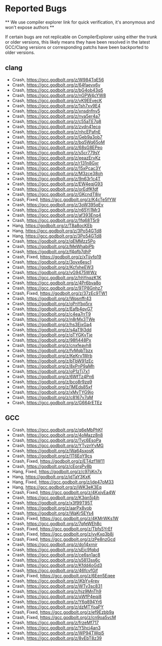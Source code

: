 # Reported Bugs

** We use compiler explorer link for quick verification, it's anonymous and won't expose authors **

If certain bugs are not replicable on CompilerExplorer using either the trunk or older versions, this likely means they have been resolved in the latest GCC/Clang versions or corresponding patchs have been backported to older versions.

## clang
* Crash, https://gcc.godbolt.org/z/W984TqE56
* Crash, https://gcc.godbolt.org/z/64faevx6v
* Crash, https://gcc.godbolt.org/z/bG4ob43q5
* Crash, https://gcc.godbolt.org/z/nGPW4cYW8
* Crash, https://gcc.godbolt.org/z/vK9EEvecK
* Crash, https://gcc.godbolt.org/z/1sh7xv9E4
* Crash, https://gcc.godbolt.org/z/xnsdnfnv5
* Crash, https://gcc.godbolt.org/z/nva5er4a7
* Crash, https://gcc.godbolt.org/z/c55aTE7q8
* Crash, https://gcc.godbolt.org/z/zvdn41ecq
* Crash, https://gcc.godbolt.org/z/nhcEPafnE
* Crash, https://gcc.godbolt.org/z/Geb9a3ob7
* Crash, https://gcc.godbolt.org/z/bq5Wq65oM
* Crash, https://gcc.godbolt.org/z/68sG8EPeo
* Crash, https://gcc.godbolt.org/z/s5cr779sY
* Crash, https://gcc.godbolt.org/z/eeazErvKz
* Crash, https://gcc.godbolt.org/z/r131n8Gxr
* Crash, https://gcc.godbolt.org/z/15xPcac3Y
* Crash, https://gcc.godbolt.org/z/M3zce38oh
* Crash, https://gcc.godbolt.org/z/9n63r1c4T
* Crash, https://gcc.godbolt.org/z/EW4eqjG93
* Crash, https://gcc.godbolt.org/z/orEdfKfdf
* Crash, https://gcc.godbolt.org/z/GKcndT8jv
* Crash, Fixed, https://gcc.godbolt.org/z/K4cTe5fYW
* Crash, https://gcc.godbolt.org/z/3oW395qEv
* Crash, https://gcc.godbolt.org/z/n65Yj1Mr3
* Crash, https://gcc.godbolt.org/z/af393Enq4
* Crash, https://gcc.godbolt.org/z/1fq68T5r9
* Hang, https://godbolt.org/z/T8a8ocKEb
* Hang, https://gcc.godbolt.org/z/3Po54GTd8
* Hang, https://gcc.godbolt.org/z/3Po54GTd8
* Crash, https://godbolt.org/z/qEMMzz5Po
* Crash, https://godbolt.org/z/MeWhabjPb
* Crash, https://godbolt.org/z/f4qfb7dhP
* Crash, Fixed, https://godbolt.org/z/xTjjvfq19
* Crash, https://godbolt.org/z/3ovx6esc1
* Crash, https://godbolt.org/z/KcfxheEW3
* Crash, https://godbolt.org/z/vG9475WWz
* Crash, https://gcc.godbolt.org/z/hhYnqzK1K
* Crash, https://gcc.godbolt.org/z/4Pr6bva8o
* Crash, https://gcc.godbolt.org/z/9TP8Gnhz7
* Crash, Fixed, https://godbolt.org/z/37zEc9TW1
* Crash, https://godbolt.org/z/Wqsnffr43
* Crash, https://godbolt.org/z/oPnYbq5rx
* Crash, https://godbolt.org/z/Eafb4qvG7
* Crash, https://godbolt.org/z/c4ea7rrT9
* Crash, https://godbolt.org/z/n8rMx3TWe
* Crash, https://godbolt.org/z/hs3EjxGa4
* Crash, https://godbolt.org/z/s4aT9j3dd
* Crash, https://godbolt.org/z/qTYGKvTje
* Crash, https://godbolt.org/z/98fj448Px
* Crash, https://godbolt.org/z/cnxfeavh8
* Crash, https://godbolt.org/z/fvMqbTbzx
* Crash, https://godbolt.org/z/KeKrv1Wrb
* Crash, https://godbolt.org/z/bTbW91zEc
* Crash, https://godbolt.org/z/8xPnP9aMh
* Crash, https://godbolt.org/z/oP1zTj7x1
* Crash, https://godbolt.org/z/6WfTz4Pn6
* Crash, https://godbolt.org/z/bco8r9zq9
* Crash, https://godbolt.org/z/1MEds85xf
* Crash, https://godbolt.org/z/xMvTYG9jo
* Crash, https://godbolt.org/z/c8167v7qM
* Crash, https://gcc.godbolt.org/z/G664rETEz

## GCC
* Crash, https://gcc.godbolt.org/z/q6eMbPhKf
* Crash, https://gcc.godbolt.org/z/4oMazz8n8
* Crash, https://gcc.godbolt.org/z/Tvc6EsoPa
* Crash, https://gcc.godbolt.org/z/YTvznYvMG
* Crash, https://godbolt.org/z/Wa64sxosK
* Crash, https://godbolt.org/z/1T6EoY9cs
* Crash, Fixed, https://godbolt.org/z/ET4zf1W11
* Crash, https://godbolt.org/z/cEorsPv8b
* Hang, Fixed, https://godbolt.org/z/c97jjKn7x
* Hang, https://godbolt.org/z/jdTaY3KxK
* Hang, Fixed, https://gcc.godbolt.org/z/jde47oM33
* Hang, https://gcc.godbolt.org/z/jWK3eK3Eq
* Crash, Fixed, https://gcc.godbolt.org/z/4KxjvEa4W
* Crash, https://gcc.godbolt.org/z/K3qn5j4jh
* Crash, https://godbolt.org/z/x3f99T95T
* Crash, https://godbolt.org/z/aarPx8vob
* Crash, https://godbolt.org/z/WaKr5EYs4
* Crash, Fixed, https://gcc.godbolt.org/z/4KMrWKs1W
* Crash, https://gcc.godbolt.org/z/7qfeWEh8c
* Crash, Fixed, https://gcc.godbolt.org/z/Tbfs5YrEf
* Crash, Fixed, https://gcc.godbolt.org/z/vvKxq3b8j
* Crash, Fixed, https://gcc.godbolt.org/z/zPe8nzGcd
* Crash, https://gcc.godbolt.org/z/do14xrnjr
* Crash, https://gcc.godbolt.org/z/sEjc9fqbd
* Crash, https://gcc.godbolt.org/z/ce6sn1ac8
* Crash, https://gcc.godbolt.org/z/s5813ss6c
* Crash, https://gcc.godbolt.org/z/Kfdd4oGd3
* Crash, https://gcc.godbolt.org/z/46fcvfGjf
* Crash, Fixed, https://gcc.godbolt.org/z/6Een5Eqee
* Crash, https://gcc.godbolt.org/z/jKbYv4rev
* Crash, https://gcc.godbolt.org/z/WTv3sc831
* Crash, https://gcc.godbolt.org/z/hjz9MnTh9
* Crash, https://gcc.godbolt.org/z/qWfP4eqj8
* Crash, https://gcc.godbolt.org/z/Y6q894Yr6
* Crash, https://gcc.godbolt.org/z/dzMTYoaPY
* Crash, Fixed, https://gcc.godbolt.org/z/ef9Ezbb9a
* Crash, Fixed, https://gcc.godbolt.org/z/cn9oa5vcM
* Crash, https://gcc.godbolt.org/z/frzeMf717
* Crash, https://gcc.godbolt.org/z/Y5hcj4an3
* Crash, https://gcc.godbolt.org/z/WP94TWqj5
* Crash, https://gcc.godbolt.org/z/8vEbT8z39

